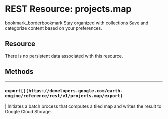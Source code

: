  
#  REST Resource: projects.map
bookmark_borderbookmark Stay organized with collections  Save and categorize content based on your preferences. 
## Resource
There is no persistent data associated with this resource.
## Methods  
---  
### `export[](https://developers.google.com/earth-engine/reference/rest/v1/projects.map/export)`
|  Initiates a batch process that computes a tiled map and writes the result to Google Cloud Storage.  
